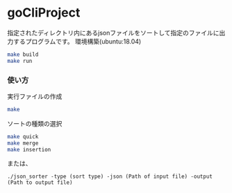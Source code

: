 # goCliProject
指定されたディレクトリ内にあるjsonファイルをソートして指定のファイルに出力するプログラムです。
環境構築(ubuntu:18.04)
```bash
make build
make run
```
### 使い方
実行ファイルの作成
```bash
make
```
ソートの種類の選択
```bash
make quick
make merge
make insertion
```
または、
```
./json_sorter -type (sort type) -json (Path of input file) -output (Path to output file)
```
